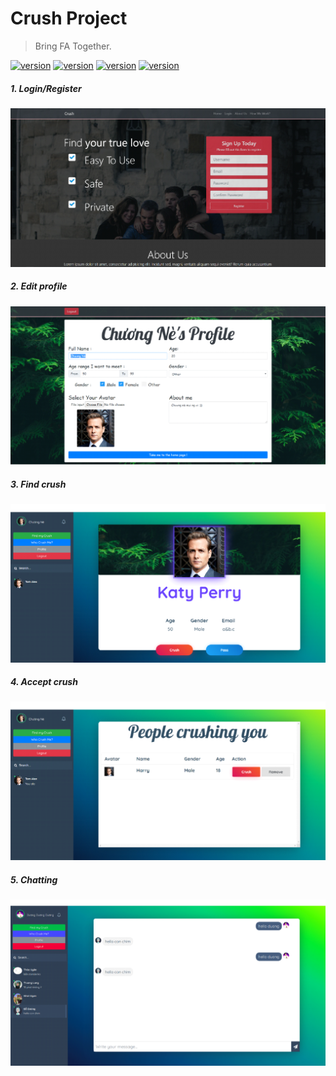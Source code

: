# Crush Project
> Bring FA Together.

[![version](https://img.shields.io/badge/version-1.0-green.svg?style=flat-square)](https://semver.org)
[![version](https://img.shields.io/badge/build-passing-green?style=flat-square)](https://semver.org)
[![version](https://img.shields.io/badge/JDK-v8.0-yellow?style=flat-square)](https://semver.org)
[![version](https://img.shields.io/badge/tomcat-v9.0.0-yellow?style=flat-square)](https://semver.org)

##### 1. Login/Register
![](/docs/images/login.png)

##### 2. Edit profile
![](/docs/images/profile.png)

##### 3. Find crush
![](/docs/images/find_crush.png)

##### 4. Accept crush
![](/docs/images/accept_crush.png)

##### 5. Chatting
![](/docs/images/chat.png)
